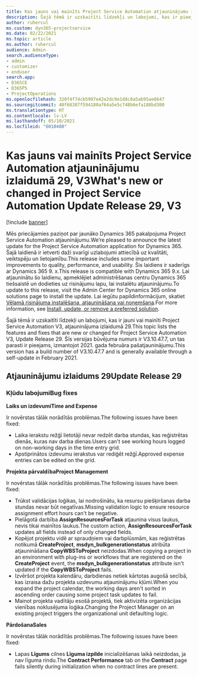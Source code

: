 ```yaml
---
title: Kas jauns vai mainīts Project Service Automation atjauninājumu izlaidumā 29, V3
description: Šajā tēmā ir uzskaitīti līdzekļi un labojumi, kas ir pieejami Project Service Automation atjauninājumu izlaidumā 29, V3.
author: ruhercul
ms.custom: dyn365-projectservice
ms.date: 02/22/2021
ms.topic: article
ms.author: ruhercul
audience: Admin
search.audienceType:
- admin
- customizer
- enduser
search.app:
- D365CE
- D365PS
- ProjectOperations
ms.openlocfilehash: 320f4f74cb5997e42e2dc9e1d8c8a5ab95ae6647
ms.sourcegitcommit: 40f68387f594180af64a5e5c748b6efa188bd300
ms.translationtype: HT
ms.contentlocale: lv-LV
ms.lasthandoff: 05/10/2021
ms.locfileid: "6010480"
---
```

# <a name="whats-new-or-changed-in-project-service-automation-update-release-29-v3"></a><span data-ttu-id="6468a-103">Kas jauns vai mainīts Project Service Automation atjauninājumu izlaidumā 29, V3</span><span class="sxs-lookup"><span data-stu-id="6468a-103">What's new or changed in Project Service Automation Update Release 29, V3</span></span>

[!include [banner](../includes/psa-now-project-operations.md)]

<span data-ttu-id="6468a-104">Mēs priecājamies paziņot par jaunāko Dynamics 365 pakalpojuma Project Service Automation atjauninājumu.</span><span class="sxs-lookup"><span data-stu-id="6468a-104">We’re pleased to announce the latest update for the Project Service Automation application for Dynamics 365.</span></span> <span data-ttu-id="6468a-105">Šajā laidienā ir ietverti daži svarīgi uzlabojumi attiecībā uz kvalitāti, veiktspēju un lietojamību.</span><span class="sxs-lookup"><span data-stu-id="6468a-105">This release includes some important improvements to quality, performance, and usability.</span></span> <span data-ttu-id="6468a-106">Šis laidiens ir saderīgs ar Dynamics 365 9. x.</span><span class="sxs-lookup"><span data-stu-id="6468a-106">This release is compatible with Dynamics 365 9.x.</span></span> <span data-ttu-id="6468a-107">Lai atjauninātu šo laidienu, apmeklējiet administrēšanas centru Dynamics 365 tiešsaistē un dodieties uz risinājumu lapu, lai instalētu atjauninājumu.</span><span class="sxs-lookup"><span data-stu-id="6468a-107">To update to this release, visit the Admin Center for Dynamics 365 online solutions page to install the update.</span></span> <span data-ttu-id="6468a-108">Lai iegūtu papildinformācijum, skatiet [Vēlamā risinājuma instalēšana, atjaunināšana vai noņemšana](/power-platform/admin/install-remove-preferred-solution).</span><span class="sxs-lookup"><span data-stu-id="6468a-108">For more information, see [Install, update, or remove a preferred solution](/power-platform/admin/install-remove-preferred-solution).</span></span>

<span data-ttu-id="6468a-109">Šajā tēmā ir uzskaitīti līdzekļi un labojumi, kas ir jauni vai mainīti Project Service Automation V3, atjauninājuma izlaidumā 29.</span><span class="sxs-lookup"><span data-stu-id="6468a-109">This topic lists the features and fixes that are new or changed for Project Service Automation V3, Update Release 29.</span></span> <span data-ttu-id="6468a-110">Šīs versijas būvējuma numurs ir V3.10.47.7, un tas parasti ir pieejams, izmantojot 2021. gada februāra pašatjauninājumu.</span><span class="sxs-lookup"><span data-stu-id="6468a-110">This version has a build number of V3.10.47.7 and is generally available through a self-update in February 2021.</span></span>

## <a name="update-release-29"></a><span data-ttu-id="6468a-111">Atjauninājumu izlaidums 29</span><span class="sxs-lookup"><span data-stu-id="6468a-111">Update Release 29</span></span>

### <a name="bug-fixes"></a><span data-ttu-id="6468a-112">Kļūdu labojumi</span><span class="sxs-lookup"><span data-stu-id="6468a-112">Bug fixes</span></span>

<span data-ttu-id="6468a-113">**Laiks un izdevumi**</span><span class="sxs-lookup"><span data-stu-id="6468a-113">**Time and Expense**</span></span>

<span data-ttu-id="6468a-114">Ir novērstas tālāk norādītās problēmas.</span><span class="sxs-lookup"><span data-stu-id="6468a-114">The following issues have been fixed:</span></span>

- <span data-ttu-id="6468a-115">Laika ierakstu režģī lietotāji nevar redzēt darba stundas, kas reģistrētas dienās, kuras nav darba dienas.</span><span class="sxs-lookup"><span data-stu-id="6468a-115">Users can't see working hours logged on non-working days in the time entry grid.</span></span>
- <span data-ttu-id="6468a-116">Apstiprinātos izdevumu ierakstus var rediģēt režģī.</span><span class="sxs-lookup"><span data-stu-id="6468a-116">Approved expense entries can be edited on the grid.</span></span>

<span data-ttu-id="6468a-117">**Projekta pārvaldība**</span><span class="sxs-lookup"><span data-stu-id="6468a-117">**Project Management**</span></span>

<span data-ttu-id="6468a-118">Ir novērstas tālāk norādītās problēmas.</span><span class="sxs-lookup"><span data-stu-id="6468a-118">The following issues have been fixed:</span></span>

- <span data-ttu-id="6468a-119">Trūkst validācijas loģikas, lai nodrošinātu, ka resursu piešķiršanas darba stundas nevar būt negatīvas.</span><span class="sxs-lookup"><span data-stu-id="6468a-119">Missing validation logic to ensure resource assignment effort hours can't be negative.</span></span>
- <span data-ttu-id="6468a-120">Pielāgotā darbība **AssignResourcesForTask** atjaunina visus laukus, nevis tikai mainītos laukus.</span><span class="sxs-lookup"><span data-stu-id="6468a-120">The custom action, **AssignResourcesForTask** updates all fields instead of only changed fields.</span></span>
- <span data-ttu-id="6468a-121">Kopējot projektu vidē ar spraudņiem vai darbplūsmām, kas reģistrētas notikumā **CreateProject**, **msdyn_bulkgenerationstatus** atribūta atjaunināšana **CopyWBSToProject** neizdodas.</span><span class="sxs-lookup"><span data-stu-id="6468a-121">When copying a project in an environment with plug-ins or workflows that are registered on the **CreateProject** event, the **msdyn_bulkgenerationstatus** attribute isn't updated if the **CopyWBSToProject** fails.</span></span>
- <span data-ttu-id="6468a-122">Izvēršot projekta kalendāru, darbdienas netiek kārtotas augošā secībā, kas izraisa dažu projekta uzdevumu atjauninājumu kļūmi.</span><span class="sxs-lookup"><span data-stu-id="6468a-122">When you expand the project calendar, the working days aren't sorted in ascending order causing some project task updates to fail.</span></span>
- <span data-ttu-id="6468a-123">Mainot projekta vadītāju esošā projektā, tiek aktivizēta organizācijas vienības noklusējuma loģika.</span><span class="sxs-lookup"><span data-stu-id="6468a-123">Changing the Project Manager on an existing project triggers the organizational unit defaulting logic.</span></span>

<span data-ttu-id="6468a-124">**Pārdošana**</span><span class="sxs-lookup"><span data-stu-id="6468a-124">**Sales**</span></span>

<span data-ttu-id="6468a-125">Ir novērstas tālāk norādītās problēmas.</span><span class="sxs-lookup"><span data-stu-id="6468a-125">The following issues have been fixed:</span></span>

- <span data-ttu-id="6468a-126">Lapas **Līgums** cilnes **Līguma izpilde** inicializēšanas laikā neizdodas, ja nav līguma rindu.</span><span class="sxs-lookup"><span data-stu-id="6468a-126">The **Contract Performance** tab on the **Contract** page fails silently during initialization when no contract lines are present.</span></span>